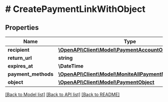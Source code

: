 # # CreatePaymentLinkWithObject

## Properties

Name | Type | Description | Notes
------------ | ------------- | ------------- | -------------
**recipient** | [**\OpenAPI\Client\Model\PaymentAccountObject**](PaymentAccountObject.md) |  |
**return_url** | **string** |  | [optional]
**expires_at** | **\DateTime** |  | [optional]
**payment_methods** | [**\OpenAPI\Client\Model\MoniteAllPaymentMethodsTypes[]**](MoniteAllPaymentMethodsTypes.md) |  |
**object** | [**\OpenAPI\Client\Model\PaymentObject**](PaymentObject.md) |  |

[[Back to Model list]](../../README.md#models) [[Back to API list]](../../README.md#endpoints) [[Back to README]](../../README.md)
